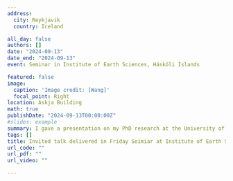 ```yaml
---
address:
  city: Reykjavik
  country: Iceland

all_day: false
authors: []
date: "2024-09-13"
date_end: "2024-09-13"
event: Seminar in Institute of Earth Sciences, Háskóli Íslands

featured: false
image:
  caption: 'Image credit: [Wang]'
  focal_point: Right
location: Askja Building
math: true
publishDate: "2024-09-13T00:00:00Z"
#slides: example
summary: I gave a presentation on my PhD research at the University of Iceland, where I am currently visiting. It was great to receive so much useful feedback.
tags: []
title: Invited talk delivered in Friday Seimiar at Institute of Earth Sciences, University of Iceland.
url_code: ""
url_pdf: ""
url_video: ""

---
```



